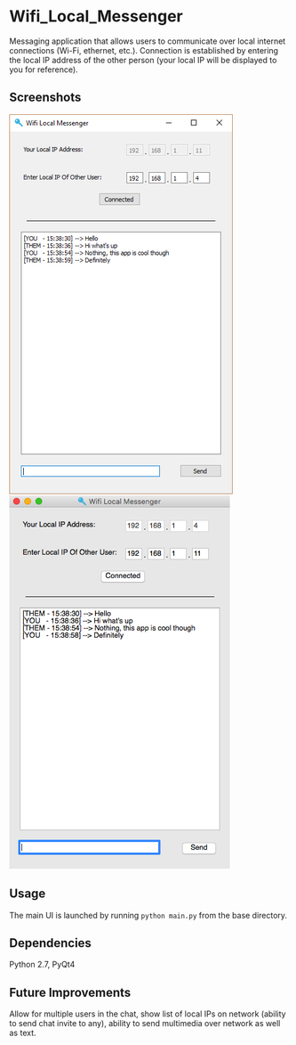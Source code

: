 # Wifi_Local_Messenger
Messaging application that allows users to communicate over local internet connections (Wi-Fi, ethernet, etc.). Connection is established by entering the local IP address of the other person (your local IP will be displayed to you for reference).

## Screenshots
![Alt text](https://github.com/bfaure/Wifi_Local_Messenger/blob/master/resources/test_screen_1.png)
![Alt text](https://github.com/bfaure/Wifi_Local_Messenger/blob/master/resources/test_screen_2.png)

## Usage
The main UI is launched by running ```python main.py``` from the base directory.

## Dependencies
Python 2.7, PyQt4

## Future Improvements
Allow for multiple users in the chat, show list of local IPs on network (ability to send chat invite to any), ability to send multimedia over network as well as text.

